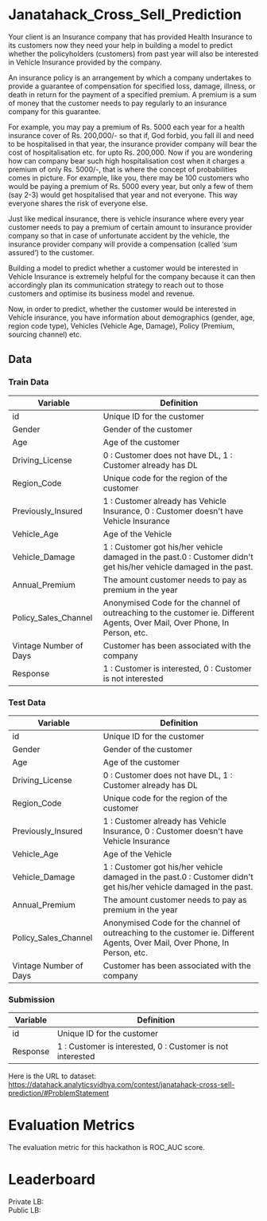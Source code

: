 # Janatahack_Cross_Sell_Prediction
Your client is an Insurance company that has provided Health Insurance to its customers now they need your help in building a model to predict whether the policyholders (customers) from past year will also be interested in Vehicle Insurance provided by the company.

An insurance policy is an arrangement by which a company undertakes to provide a guarantee of compensation for specified loss, damage, illness, or death in return for the payment of a specified premium. A premium is a sum of money that the customer needs to pay regularly to an insurance company for this guarantee.

For example, you may pay a premium of Rs. 5000 each year for a health insurance cover of Rs. 200,000/- so that if, God forbid, you fall ill and need to be hospitalised in that year, the insurance provider company will bear the cost of hospitalisation etc. for upto Rs. 200,000. Now if you are wondering how can company bear such high hospitalisation cost when it charges a premium of only Rs. 5000/-, that is where the concept of probabilities comes in picture. For example, like you, there may be 100 customers who would be paying a premium of Rs. 5000 every year, but only a few of them (say 2-3) would get hospitalised that year and not everyone. This way everyone shares the risk of everyone else.

Just like medical insurance, there is vehicle insurance where every year customer needs to pay a premium of certain amount to insurance provider company so that in case of unfortunate accident by the vehicle, the insurance provider company will provide a compensation (called ‘sum assured’) to the customer.

Building a model to predict whether a customer would be interested in Vehicle Insurance is extremely helpful for the company because it can then accordingly plan its communication strategy to reach out to those customers and optimise its business model and revenue. 

Now, in order to predict, whether the customer would be interested in Vehicle insurance, you have information about demographics (gender, age, region code type), Vehicles (Vehicle Age, Damage), Policy (Premium, sourcing channel) etc.

## Data
### Train Data

| Variable | Definition |
| ---------| -----------|
id	| Unique ID for the customer|
Gender	|Gender of the customer|
Age |Age of the customer|
Driving_License	|0 : Customer does not have DL, 1 : Customer already has DL|
Region_Code	|Unique code for the region of the customer|
Previously_Insured	|1 : Customer already has Vehicle Insurance, 0 : Customer doesn't have Vehicle Insurance|
Vehicle_Age	|Age of the Vehicle |
Vehicle_Damage| 1 : Customer got his/her vehicle damaged in the past.0 : Customer didn't get his/her vehicle damaged in the past.|
Annual_Premium	|The amount customer needs to pay as premium in the year|
Policy_Sales_Channel	|Anonymised Code for the channel of outreaching to the customer ie. Different Agents, Over Mail, Over Phone, In Person, etc.|
Vintage	Number of Days |Customer has been associated with the company|
Response	|1 :  Customer is interested, 0 : Customer is not interested|

### Test Data

| Variable | Definition |
| ---------| -----------|
id	| Unique ID for the customer|
Gender	|Gender of the customer|
Age |Age of the customer|
Driving_License	|0 : Customer does not have DL, 1 : Customer already has DL|
Region_Code	|Unique code for the region of the customer|
Previously_Insured	|1 : Customer already has Vehicle Insurance, 0 : Customer doesn't have Vehicle Insurance|
Vehicle_Age	|Age of the Vehicle |
Vehicle_Damage| 1 : Customer got his/her vehicle damaged in the past.0 : Customer didn't get his/her vehicle damaged in the past.|
Annual_Premium	|The amount customer needs to pay as premium in the year|
Policy_Sales_Channel	|Anonymised Code for the channel of outreaching to the customer ie. Different Agents, Over Mail, Over Phone, In Person, etc.|
Vintage	Number of Days |Customer has been associated with the company|

### Submission
| Variable | Definition |
| ---------| -----------|
id	| Unique ID for the customer|
Response	|1 :  Customer is interested, 0 : Customer is not interested|

Here is the URL to dataset: https://datahack.analyticsvidhya.com/contest/janatahack-cross-sell-prediction/#ProblemStatement

# Evaluation Metrics
The evaluation metric for this hackathon is ROC_AUC score.

# Leaderboard

Private LB:  </br>
Public LB:

